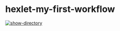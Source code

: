 # hexlet-my-first-workflow

[![show-directory](https://github.com/moisova/hexlet-my-first-workflow/actions/workflows/shows-directory.yml/badge.svg)](https://github.com/moisova/hexlet-my-first-workflow/actions/workflows/shows-directory.yml)
